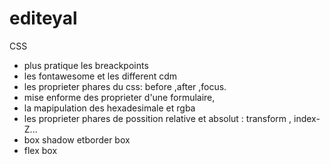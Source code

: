 # editeyal
 CSS
- plus pratique les breackpoints
- les fontawesome et les different cdm
- les proprieter phares du css: before ,after ,focus.
- mise enforme des proprieter d'une formulaire,
- la mapipulation des hexadesimale et rgba
- les proprieter phares de possition relative et absolut : transform , index-Z...
- box shadow etborder box
- flex box
